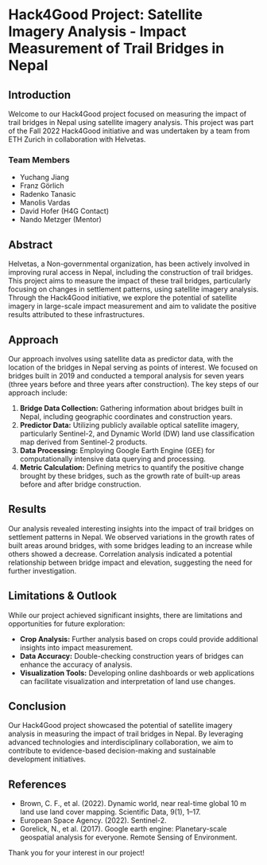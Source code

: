# Hack4Good Project: Satellite Imagery Analysis - Impact Measurement of Trail Bridges in Nepal

## Introduction
Welcome to our Hack4Good project focused on measuring the impact of trail bridges in Nepal using satellite imagery analysis. This project was part of the Fall 2022 Hack4Good initiative and was undertaken by a team from ETH Zurich in collaboration with Helvetas.

### Team Members
- Yuchang Jiang
- Franz Görlich
- Radenko Tanasic
- Manolis Vardas
- David Hofer (H4G Contact)
- Nando Metzger (Mentor)

## Abstract
Helvetas, a Non-governmental organization, has been actively involved in improving rural access in Nepal, including the construction of trail bridges. This project aims to measure the impact of these trail bridges, particularly focusing on changes in settlement patterns, using satellite imagery analysis. Through the Hack4Good initiative, we explore the potential of satellite imagery in large-scale impact measurement and aim to validate the positive results attributed to these infrastructures.

## Approach
Our approach involves using satellite data as predictor data, with the location of the bridges in Nepal serving as points of interest. We focused on bridges built in 2019 and conducted a temporal analysis for seven years (three years before and three years after construction). The key steps of our approach include:

1. **Bridge Data Collection:** Gathering information about bridges built in Nepal, including geographic coordinates and construction years.
2. **Predictor Data:** Utilizing publicly available optical satellite imagery, particularly Sentinel-2, and Dynamic World (DW) land use classification map derived from Sentinel-2 products.
3. **Data Processing:** Employing Google Earth Engine (GEE) for computationally intensive data querying and processing.
4. **Metric Calculation:** Defining metrics to quantify the positive change brought by these bridges, such as the growth rate of built-up areas before and after bridge construction.

## Results
Our analysis revealed interesting insights into the impact of trail bridges on settlement patterns in Nepal. We observed variations in the growth rates of built areas around bridges, with some bridges leading to an increase while others showed a decrease. Correlation analysis indicated a potential relationship between bridge impact and elevation, suggesting the need for further investigation.

## Limitations & Outlook
While our project achieved significant insights, there are limitations and opportunities for future exploration:
- **Crop Analysis:** Further analysis based on crops could provide additional insights into impact measurement.
- **Data Accuracy:** Double-checking construction years of bridges can enhance the accuracy of analysis.
- **Visualization Tools:** Developing online dashboards or web applications can facilitate visualization and interpretation of land use changes.

## Conclusion
Our Hack4Good project showcased the potential of satellite imagery analysis in measuring the impact of trail bridges in Nepal. By leveraging advanced technologies and interdisciplinary collaboration, we aim to contribute to evidence-based decision-making and sustainable development initiatives.

## References
- Brown, C. F., et al. (2022). Dynamic world, near real-time global 10 m land use land cover mapping. Scientific Data, 9(1), 1–17.
- European Space Agency. (2022). Sentinel-2.
- Gorelick, N., et al. (2017). Google earth engine: Planetary-scale geospatial analysis for everyone. Remote Sensing of Environment.

Thank you for your interest in our project!
